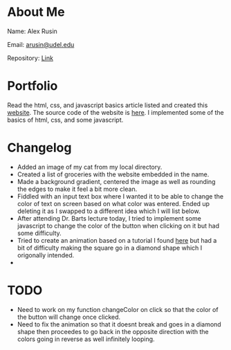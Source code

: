 # About Me

Name: Alex Rusin

Email: arusin@udel.edu

Repository: [Link](https://github.com/aerusin/portfolio.github.io)

# Portfolio

Read the html, css, and javascript basics article listed and created this [website](https://aerusin.github.io/website/). The source code of the website is [here](https://github.com/aerusin/website/blob/main/index.html). I implemented some of the basics of html, css, and some javascript. 
# Changelog

* Added an image of my cat from my local directory.
* Created a list of groceries with the website embedded in the name.
* Made a background gradient, centered the image as well as rounding the edges to make it feel a bit more clean.
* Fiddled with an input text box where I wanted it to be able to change the color of text on screen based on what color was entered. Ended up deleting it as I swapped to a different idea which I will list below.
* After attending Dr. Barts lecture today, I tried to implement some javascript to change the color of the button when clicking on it but had some difficulty.
* Tried to create an animation based on a tutorial I found [here](https://www.w3schools.com/css/css3_animations.asp) but had a bit of difficulty making the square go in a diamond shape which I origonally intended.
* 

# TODO

* Need to work on my function changeColor on click so that the color of the button will change once clicked.
* Need to fix the animation so that it doesnt break and goes in a diamond shape then proceedes to go back in the opposite direction with the colors going in reverse as well infinitely looping.
